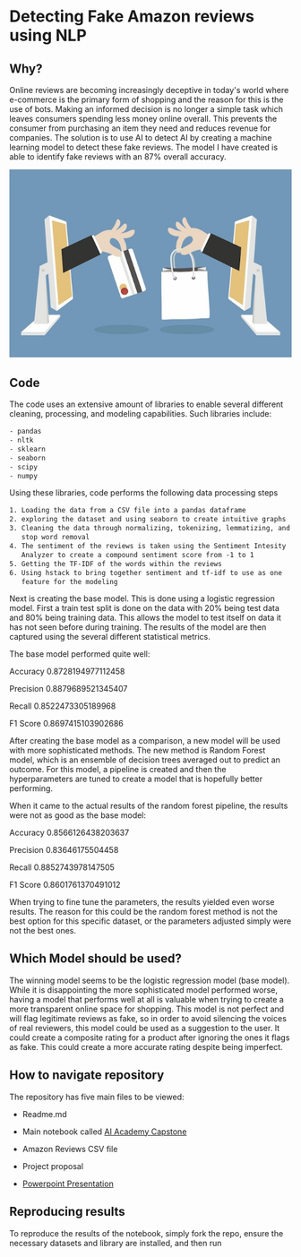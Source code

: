 # Detecting Fake Amazon reviews using NLP


## Why?

Online reviews are becoming increasingly deceptive in today's world where 
e-commerce is the primary form of shopping and the reason for this is the use
of bots. Making an informed decision is no longer a simple task which leaves 
consumers spending less money online overall. This prevents the consumer from
purchasing an item they need and reduces revenue for companies. The solution
is to use AI to detect AI by creating a machine learning model to detect these
fake reviews. The model I have created is able to identify fake reviews with
an 87% overall accuracy.

![online shopping](images/readme_banner.jpg)

## Code
The code uses an extensive amount of libraries to enable several different 
cleaning, processing, and modeling capabilities. Such libraries include:

    - pandas
    - nltk
    - sklearn
    - seaborn
    - scipy
    - numpy

Using these libraries, code performs the following data processing steps

    1. Loading the data from a CSV file into a pandas dataframe
    2. exploring the dataset and using seaborn to create intuitive graphs
    3. Cleaning the data through normalizing, tokenizing, lemmatizing, and 
       stop word removal
    4. The sentiment of the reviews is taken using the Sentiment Intesity 
       Analyzer to create a compound sentiment score from -1 to 1
    5. Getting the TF-IDF of the words within the reviews
    6. Using hstack to bring together sentiment and tf-idf to use as one 
       feature for the modeling

Next is creating the base model. This is done using a logistic regression model.
First a train test split is done on the data with 20% being test data and 80%
being training data. This allows the model to test itself on data it has not 
seen before during training. The results of the model are then captured using
the several different statistical metrics. 

The base model performed quite well:

Accuracy 0.8728194977112458

Precision 0.8879689521345407 

Recall 0.8522473305189968

F1 Score 0.8697415103902686


After creating the base model as a comparison, a new model will be used with 
more sophisticated methods. The new method is Random Forest model, which is an
ensemble of decision trees averaged out to predict an outcome. For this model,
a pipeline is created and then the hyperparameters are tuned to create a model
that is hopefully better performing. 

When it came to the actual results of the random forest pipeline, the results 
were not as good as the base model:

Accuracy 0.8566126438203637

Precision 0.83646175504458

Recall 0.8852743978147505

F1 Score 0.8601761370491012


When trying to fine tune the parameters, the results yielded even worse 
results. The reason for this could be the random forest method is not the best
option for this specific dataset, or the parameters adjusted simply were not
the best ones. 

## Which Model should be used?

The winning model seems to be the logistic regression model (base model). While
it is disappointing the more sophisticated model performed worse, having a 
model that performs well at all is valuable when trying to create a more 
transparent online space for shopping. This model is not perfect and will flag
legitimate reviews as fake, so in order to avoid silencing the voices of real
reviewers, this model could be used as a suggestion to the user. It could create
a composite rating for a product after ignoring the ones it flags as fake. 
This could create a more accurate rating despite being imperfect. 


## How to navigate repository
The repository has five main files to be viewed:

- Readme.md 

- Main notebook called [AI Academy Capstone](https://github.com/nkirbabas/AI_Academy_Capstone/blob/main/AI%20Academy%20Capstone.ipynb)

- Amazon Reviews CSV file

- Project proposal

- [Powerpoint Presentation](https://github.com/nkirbabas/AI_Academy_Capstone/blob/main/Nick%20Kirbabas%20Capstone_Presentation.pdf)
    
## Reproducing results
To reproduce the results of the notebook, simply fork the repo, ensure the
necessary datasets and library are installed, and then run
    

